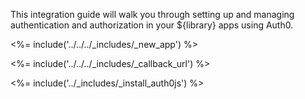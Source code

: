 This integration guide will walk you through setting up and managing authentication and authorization in your ${library} apps using Auth0.

<%= include('../../../_includes/_new_app') %>

<%= include('../../../_includes/_callback_url') %>

<%= include('../_includes/_install_auth0js') %>